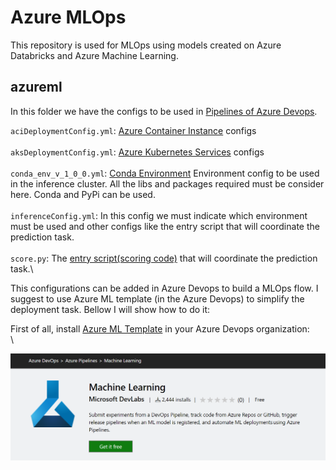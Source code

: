 # Azure MLOps
This repository is used for MLOps using models created on Azure Databricks and Azure Machine Learning.


## azureml
In this folder we have the configs to be used in [Pipelines of Azure Devops](https://azure.microsoft.com/pt-br/services/devops/pipelines/). 

`aciDeploymentConfig.yml`: [Azure Container Instance](https://azure.microsoft.com/en-us/services/container-instances/) configs \
\
`aksDeploymentConfig.yml`: [Azure Kubernetes Services](https://docs.microsoft.com/en-us/azure/aks/) configs\
\
`conda_env_v_1_0_0.yml`: [Conda Environment](https://docs.microsoft.com/en-us/azure/devops/pipelines/ecosystems/anaconda?view=azure-devops&tabs=ubuntu-16-04) Environment config to be used in the inference cluster. All the libs and packages required must be consider here. Conda and PyPi can be used.\
\
`inferenceConfig.yml`: In this config we must indicate which environment must be used and other configs like the entry script that will coordinate the prediction task.\
\
`score.py`: The [entry script(scoring code)](https://docs.microsoft.com/en-us/azure/machine-learning/how-to-deploy-and-where#script) that will coordinate the prediction task.\

This configurations can be added in Azure Devops to build a MLOps flow. I suggest to use Azure ML template (in the Azure Devops) to simplify the deployment task. Bellow I will show how to do it:

First of all, install [Azure ML Template](https://marketplace.visualstudio.com/items?itemName=ms-air-aiagility.vss-services-azureml&targetId=09d19ee8-b94a-4f99-a763-11cc0fe1a111&utm_source=vstsproduct&utm_medium=ExtHubManageList) in your Azure Devops organization:\
\

![Azure ML Template](images/azureml-template.PNG?raw=true)



